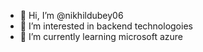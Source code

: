- 👋 Hi, I’m @nikhildubey06
- 👀 I’m interested in backend technologoies
- 🌱 I’m currently learning microsoft azure

<!---
nikhildubey06/nikhildubey06 is a ✨ special ✨ repository because its `README.md` (this file) appears on your GitHub profile.
You can click the Preview link to take a look at your changes.
--->
